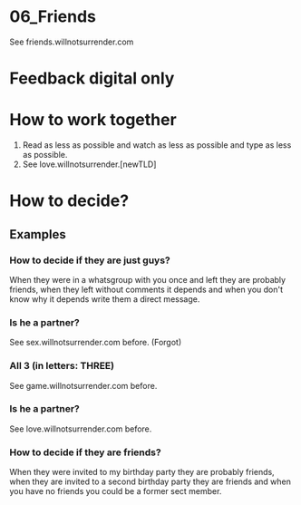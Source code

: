 # 06_Friends
See friends.willnotsurrender.com

# Feedback digital only

# How to work together
1. Read as less as possible and watch as less as possible and type as less as possible.
2. See love.willnotsurrender.[newTLD]

# How to decide?
## Examples

### How to decide if they are just guys?
When they were in a whatsgroup with you once and left they are probably friends, when they left without comments it depends and when you don't know why it depends write them a direct message.

### Is he a partner?
See sex.willnotsurrender.com before. (Forgot)

### All 3 (in letters: THREE)
See game.willnotsurrender.com before.

### Is he a partner?
See love.willnotsurrender.com before.


### How to decide if they are friends?
When they were invited to my birthday party they are probably friends, when they are invited to a second birthday party they are friends and when you have no friends you could be a former sect member.
